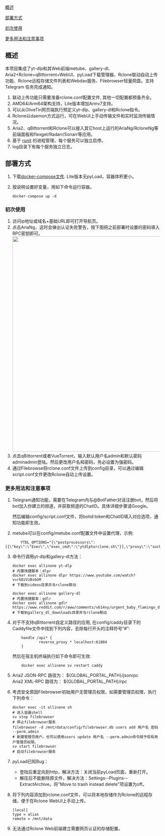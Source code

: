 [概述](#概述)

[部署方式](#部署方式)

[初次使用](#初次使用)  

[更多用法和注意事项](#更多用法和注意事项)  

## 概述

本项目集成了yt-dlp和其Web前端metube、gallery-dl、Aria2+Rclone+qBittorrent+WebUI、pyLoad下载管理器、Rclone联动自动上传功能、Rclone远程存储文件列表和Webdav服务、Filebrowser轻量网盘。支持 Telegram 任务完成通知。

 1. 联动上传功能只需要准备rclone.conf配置文件, 其他一切配置都预备齐全。
 2. AMD64/Arm64架构支持，Lite版本增加Armv7支持。
 3. 可以从OliveTin网页端执行预定义yt-dlp、gallery-dl和Rclone指令。
 4. Rclone以daemon方式运行，可在WebUI上手动传输文件和实时监测传输情况。
 5. Aria2、qBittorrent和Rclone可以接入其它host上运行的AriaNg/RcloneNg等前端面板和flexget/Radarr/Sonarr等应用。
 6. 基于 [runit](http://smarden.org/runit/index.html) 的进程管理，每个服务可以独立启停。
 7. log目录下有每个服务独立日志。

## 部署方式

 1. 下载[docker-compose文件](https://github.com/wy580477/Leech-AIO-APP-EX/blob/docker/docker-compose.yml). Lite版本无pyLoad，容器体积更小。
 2. 按说明设置好变量，用如下命令运行容器。

        docker-compose up -d

### 初次使用

1. 访问ip地址或域名+基础URL即可打开导航页。
2. 点击AriaNg，这时会弹出认证失败警告，按下图把之前部署时设置的密码填入RPC密钥即可。
       <img src="https://user-images.githubusercontent.com/98247050/163184113-d0f09e78-01f9-4d4a-87b9-f4a9c1218253.png"  width="700"/>
3. 点击qBittorrent或者VueTorrent，输入默认用户名admin和默认密码adminadmin登陆。然后更改用户名和密码，务必设置为强密码。
4. 通过Filebrowse将rclone.conf文件上传到config目录，可以通过编辑script.conf文件更改Rclone自动上传设置。

### 更多用法和注意事项

 1. Telegram通知功能，需要在Telegram内与@BotFather对话注册bot，然后将bot加入你建立的频道，并获取频道的ChatID。具体详细步骤请Google。
 
    然后编辑config/script.conf文件，将botid:token和ChatID填入对应选项，通知功能即生效。
    
 2. metube可以在config/metube.conf配置文件中设置代理，示例:
```
       YTDL_OPTIONS="{\"postprocessors\":[{\"key\":\"Exec\",\"exec_cmd\":\"ytdlptorclone.sh\"}],\"proxy\":\"socks5://127.0.0.1:10808\",\"noprogress\":true}"
```
 3. 命令行调用yt-dlp和gallery-dl方法：

        docker exec allinone yt-dlp
        # 内置快捷脚本：dlpr  
        docker exec allinone dlpr https://www.youtube.com/watch?v=rbDzVzBsbGM
        # 下载到videos目录并与rclone联动

        docker exec allinone gallery-dl
        # 内置快捷脚本：gdlr
        docker exec allinone gdlr https://www.reddit.com/r/aww/comments/vb14vy/urgent_baby_flamingo_doing_flamingo_leg/
        # 下载到gallery_dl_downloads目录并与rclone联动

 4. 对于不支持qBittorrent自定义路径的应用, 在config/caddy目录下的Caddyfile文件中找到下列内容，去除每行开头的注释符号“#”:


            handle /api* {       
                    reverse_proxy * localhost:61804
            }

    然后在宿主机终端执行如下命令即可生效:

            docker exec allinone sv restart caddy

 5. Aria2 JSON-RPC 路径为： \${GLOBAL_PORTAL_PATH}/jsonrpc     
    Aria2 XML-RPC 路径为： \${GLOBAL_PORTAL_PATH}/rpc
 6. 考虑安全原因Filebrowser初始用户无管理员权限，如需要管理员权限，执行下列命令：


        docker exec -it allinone sh
        # 进入容器shell
        sv stop filebrowser
        # 停止filebrowser服务
        filebrowser -d /mnt/data/config/filebrowser.db users add 用户名 密码 --perm.admin
        # 新建管理员用户。也可以使用users update 用户名 --perm.admin命令赋予现有用户管理员权限。
        sv start filebrowser
        # 启动filebrowser服务

 7. pyLoad已知Bug：
    - 登陆后重定向到http，解决方法：关闭当前pyLoad页面，重新打开。
    - 解压后不能删除原文件，解决方法：Settings--Plugins--ExtractArchive，将"Move to trash instead delete"项设置为off。
 8. 将下列内容添加到rclone.conf文件，可以将本地存储作为Rclone的远程存储，便于在Rclone WebUI上手动上传。

        [local]
        type = alias
        remote = /mnt/data

 9. 无法通过Rclone Web前端建立需要网页认证的存储配置。